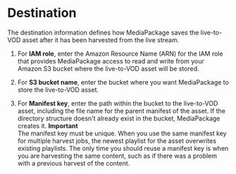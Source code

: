 # Destination<a name="hj-create-destination"></a>

The destination information defines how MediaPackage saves the live\-to\-VOD asset after it has been harvested from the live stream\.

1. For **IAM role**, enter the Amazon Resource Name \(ARN\) for the IAM role that provides MediaPackage access to read and write from your Amazon S3 bucket where the live\-to\-VOD asset will be stored\.

1. For **S3 bucket name**, enter the bucket where you want MediaPackage to store the live\-to\-VOD asset\.

1. For **Manifest key**, enter the path within the bucket to the live\-to\-VOD asset, including the file name for the parent manifest of the asset\. If the directory structure doesn't already exist in the bucket, MediaPackage creates it\. 
**Important**  
The manifest key must be unique\. When you use the same manifest key for multiple harvest jobs, the newest playlist for the asset overwrites existing playlists\. The only time you should reuse a manifest key is when you are harvesting the same content, such as if there was a problem with a previous harvest of the content\.